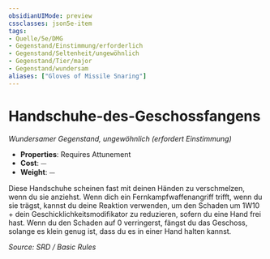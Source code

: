 ```yaml
---
obsidianUIMode: preview
cssclasses: json5e-item
tags:
- Quelle/5e/DMG
- Gegenstand/Einstimmung/erforderlich
- Gegenstand/Seltenheit/ungewöhnlich
- Gegenstand/Tier/major
- Gegenstand/wundersam
aliases: ["Gloves of Missile Snaring"]
---
```

# Handschuhe-des-Geschossfangens
*Wundersamer Gegenstand, ungewöhnlich (erfordert Einstimmung)*  

- **Properties**: Requires Attunement
- **Cost**: ⏤
- **Weight**: ⏤

Diese Handschuhe scheinen fast mit deinen Händen zu verschmelzen, wenn du sie anziehst. Wenn dich ein Fernkampfwaffenangriff trifft, wenn du sie trägst, kannst du deine Reaktion verwenden, um den Schaden um 1W10 + dein Geschicklichkeitsmodifikator zu reduzieren, sofern du eine Hand frei hast. Wenn du den Schaden auf 0 verringerst, fängst du das Geschoss, solange es klein genug ist, dass du es in einer Hand halten kannst.

*Source: SRD / Basic Rules*
